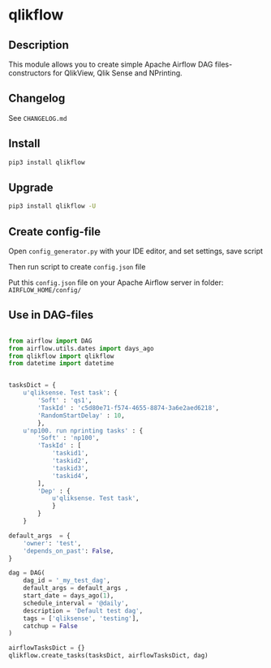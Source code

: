 # qlikflow

## Description

This module allows you to create simple Apache Airflow DAG files-constructors for QlikView, Qlik Sense and NPrinting.

## Changelog

See ``CHANGELOG.md``

## Install

``` bash
pip3 install qlikflow
```

## Upgrade

``` bash
pip3 install qlikflow -U
```

## Create config-file

Open ``config_generator.py`` with your IDE editor, and set settings, save script

Then run script to create ``config.json`` file

Put this ``config.json`` file on your Apache Airflow server in folder: ``AIRFLOW_HOME/config/``

## Use in DAG-files

``` python

from airflow import DAG
from airflow.utils.dates import days_ago
from qlikflow import qlikflow
from datetime import datetime


tasksDict = {
    u'qliksense. Test task': {
        'Soft' : 'qs1',
        'TaskId' : 'c5d80e71-f574-4655-8874-3a6e2aed6218',
        'RandomStartDelay' : 10, 
        },
    u'np100. run nprinting tasks' : {
        'Soft' : 'np100',
        'TaskId' : [
            'taskid1',
            'taskid2',
            'taskid3',
            'taskid4',
        ],
        'Dep' : {
            u'qliksense. Test task',
            }
        }
    }

default_args  = {
    'owner': 'test',
    'depends_on_past': False,
}

dag = DAG(
    dag_id = '_my_test_dag',
    default_args = default_args ,
    start_date = days_ago(1),
    schedule_interval = '@daily',
    description = 'Default test dag',
    tags = ['qliksense', 'testing'],
    catchup = False
)

airflowTasksDict = {}
qlikflow.create_tasks(tasksDict, airflowTasksDict, dag)
```
